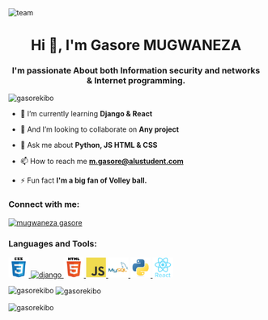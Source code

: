 <img align="rigth" width="400" src="https://www.shutterstock.com/image-vector/vector-illustration-man-working-front-260nw-485667631.jpg" alt="team"> 
<h1 align="center">Hi 👋, I'm Gasore MUGWANEZA</h1>
<h3 align="center">I'm passionate About both Information security and networks & Internet programming.</h3>
<p align="left"> <img src="https://komarev.com/ghpvc/?username=gasorekibo&label=Profile%20views&color=0e75b6&style=flat" alt="gasorekibo" /> </p>

* 🌱 I’m currently learning **Django & React**

* 👯 And I’m looking to collaborate on **Any project**

* 💬 Ask me about **Python, JS HTML & CSS**

* 📫 How to reach me **m.gasore@alustudent.com**

* ⚡ Fun fact **I'm a big fan of Volley ball.**

<h3 align="left">Connect with me:</h3>
<p align="left">
<a href="https://linkedin.com/in/mugwaneza gasore" target="blank"><img align="center" src="https://raw.githubusercontent.com/rahuldkjain/github-profile-readme-generator/master/src/images/icons/Social/linked-in-alt.svg" alt="mugwaneza gasore" height="30" width="40" /></a>
</p>

<h3 align="left">Languages and Tools:</h3>
<p align="left"> <a href="https://www.w3schools.com/css/" target="_blank" rel="noreferrer"> <img src="https://raw.githubusercontent.com/devicons/devicon/master/icons/css3/css3-original-wordmark.svg" alt="css3" width="40" height="40"/> </a> <a href="https://www.djangoproject.com/" target="_blank" rel="noreferrer"> <img src="https://cdn.worldvectorlogo.com/logos/django.svg" alt="django" width="40" height="40"/> </a> <a href="https://www.w3.org/html/" target="_blank" rel="noreferrer"> <img src="https://raw.githubusercontent.com/devicons/devicon/master/icons/html5/html5-original-wordmark.svg" alt="html5" width="40" height="40"/> </a> <a href="https://developer.mozilla.org/en-US/docs/Web/JavaScript" target="_blank" rel="noreferrer"> <img src="https://raw.githubusercontent.com/devicons/devicon/master/icons/javascript/javascript-original.svg" alt="javascript" width="40" height="40"/> </a> <a href="https://www.mysql.com/" target="_blank" rel="noreferrer"> <img src="https://raw.githubusercontent.com/devicons/devicon/master/icons/mysql/mysql-original-wordmark.svg" alt="mysql" width="40" height="40"/> </a> <a href="https://www.python.org" target="_blank" rel="noreferrer"> <img src="https://raw.githubusercontent.com/devicons/devicon/master/icons/python/python-original.svg" alt="python" width="40" height="40"/> </a> <a href="https://reactjs.org/" target="_blank" rel="noreferrer"> <img src="https://raw.githubusercontent.com/devicons/devicon/master/icons/react/react-original-wordmark.svg" alt="react" width="40" height="40"/> </a> </p>

<p><img align="left" src="https://github-readme-stats.vercel.app/api/top-langs?username=gasorekibo&show_icons=true&locale=en&layout=compact" alt="gasorekibo" /></p>

<p>&nbsp;<img align="center" src="https://github-readme-stats.vercel.app/api?username=gasorekibo&show_icons=true&locale=en" alt="gasorekibo" /></p>

<p><img align="center" src="https://github-readme-streak-stats.herokuapp.com/?user=gasorekibo&" alt="gasorekibo" /></p>

